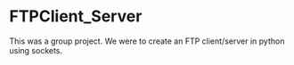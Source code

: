 # FTPClient_Server
This was a group project. We were to create an FTP client/server in python using sockets.
